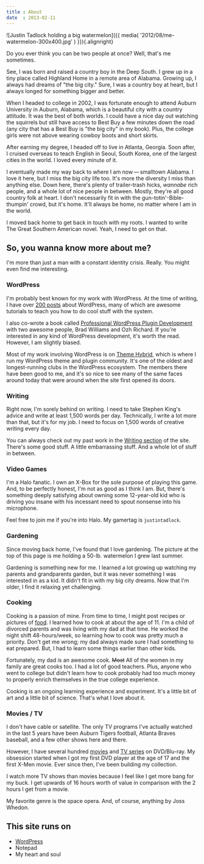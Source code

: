 ```yaml
---
title : About
date  : 2013-02-11
---
```


![Justin Tadlock holding a big watermelon]({{ media( '2012/08/me-watermelon-300x400.jpg' ) }}){.alignright}

Do you ever think you can be two people at once?  Well, that's me sometimes.

See, I was born and raised a country boy in the Deep South.  I grew up in a tiny place called Highland Home in a remote area of Alabama.  Growing up, I always had dreams of "the big city."  Sure, I was a country boy at heart, but I always longed for something bigger and better.

When I headed to college in 2002, I was fortunate enough to attend Auburn University in Auburn, Alabama, which is a beautiful city with a country attitude.  It was the best of both worlds.  I could have a nice day out watching the squirrels but still have access to Best Buy a few minutes down the road (any city that has a Best Buy is "the big city" in my book).  Plus, the college girls were not above wearing cowboy boots and short skirts.

After earning my degree, I headed off to live in Atlanta, Georgia.  Soon after, I cruised overseas to teach English in Seoul, South Korea, one of the largest cities in the world.  I loved every minute of it.

I eventually made my way back to where I am now&thinsp;&mdash;&thinsp;smalltown Alabama.  I love it here, but I miss the big city life too.  It's more the diversity I miss than anything else.  Down here, there's plenty of trailer-trash hicks, <em>wannabe</em> rich people, and a whole lot of nice people in between.  Mostly, they're all good country folk at heart.  I don't necessarily fit in with the gun-totin'-Bible-thumpin' crowd, but it's home.  It'll always be home, no matter where I am in the world.

I moved back home to get back in touch with my roots.  I wanted to write The Great Southern American novel.  Yeah, I need to get on that.

<h2>So, you wanna know more about me?</h2>

I'm more than just a man with a constant identity crisis.  Really.  You might even find me interesting.

<h3>WordPress</h3>

I'm probably best known for my work with WordPress.  At the time of writing, I have over <a href="http://justintadlock.com/topics/wordpress" title="WordPress articles">200 posts</a> about WordPress, many of which are awesome tutorials to teach you how to do cool stuff with the system.

I also co-wrote a book called <a href="http://justintadlock.com/plugindevbook" title="Pro WP Plugin Dev Book">Professional WordPress Plugin Development</a> with two awesome people, Brad Williams and Ozh Richard.  If you're interested in any kind of WordPress development, it's worth the read.  However, I am slightly biased.

Most of my work involving WordPress is on <a href="http://themehybrid.com" title="Theme Hybrid: WordPress theme and plugin club">Theme Hybrid</a>, which is where I run my WordPress theme and plugin community.  It's one of the oldest and longest-running clubs in the WordPress ecosystem.  The members there have been good to me, and it's so nice to see many of the same faces around today that were around when the site first opened its doors.

<h3>Writing</h3>

Right now, I'm sorely behind on writing.  I need to take Stephen King's advice and write at least 1,500 words per day.  Technically, I write a lot more than that, but it's for my job.  I need to focus on 1,500 words of creative writing every day.

You can always check out my past work in the <a href="http://justintadlock.com/writing" title="Writing">Writing section</a> of the site.  There's some good stuff.  A little embarrassing stuff.  And a whole lot of stuff in between.

<h3>Video Games</h3>

I'm a Halo fanatic.  I own an X-Box for the sole purpose of playing this game.  And, to be perfectly honest, I'm not as good as I think I am.  But, there's something deeply satisfying about owning some 12-year-old kid who is driving you insane with his incessant need to spout nonsense into his microphone.

Feel free to join me if you're into Halo.  My gamertag is <code>justintadlock</code>.

<h3>Gardening</h3>

Since moving back home, I've found that I love gardening.  The picture at the top of this page is me holding a 50-lb. watermelon I grew last summer.

Gardening is something new for me.  I learned a lot growing up watching my parents and grandparents garden, but it was never something I was interested in as a kid.  It didn't fit in with my big city dreams.  Now that I'm older, I find it relaxing yet challenging.

<h3>Cooking</h3>

Cooking is a passion of mine.  From time to time, I might post recipes or pictures of <a href="http://justintadlock.com/tags/food" title="Food and cooking">food</a>.  I learned how to cook at about the age of 11.  I'm a child of divorced parents and was living with my dad at that time.  He worked the night shift 48-hours/week, so learning how to cook was pretty much a priority.  Don't get me wrong; my dad always made sure I had something to eat prepared.  But, I had to learn some things earlier than other kids.

Fortunately, my dad is an awesome cook.  <del>Most</del> All of the women in my family are great cooks too.  I had a lot of good teachers.  Plus, anyone who went to college but didn't learn how to cook probably had too much money to properly enrich themselves in the true college experience.

Cooking is an ongoing learning experience and experiment.  It's a little bit of art and a little bit of science.  That's what I love about it.

<h3>Movies / TV</h3>

I don't have cable or satellite.  The only TV programs I've actually watched in the last 5 years have been Auburn Tigers football, Atlanta Braves baseball, and a few other shows here and there.

However, I have several hundred <a href="http://justintadlock.com/movies" title="My Movies">movies</a> and <a href="http://justintadlock.com/television" title="My TV series">TV series</a> on DVD/Blu-ray.  My obsession started when I got my first DVD player at the age of 17 and the first X-Men movie.  Ever since then, I've been building my collection.

I watch more TV shows than movies because I feel like I get more bang for my buck.  I get upwards of 16 hours worth of value in comparison with the 2 hours I get from a movie.

My favorite genre is the space opera.  And, of course, anything by Joss Whedon.

<h2>This site runs on</h2>

<ul>
	<li><a href="http://wordpress.org" title="WordPress">WordPress</a></li>
	<li>Notepad</li>
	<li>My heart and soul</li>
</ul>
